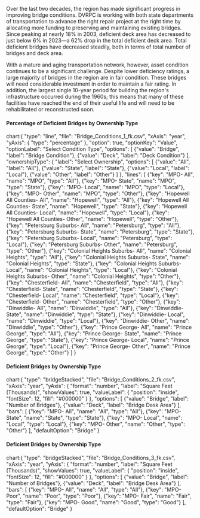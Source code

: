 Over the last two decades, the region has made significant progress in improving bridge conditions. DVRPC is working with both state departments of transportation to advance the right repair project at the right time by allocating more funding to preserving and maintaining existing bridges. Since peaking at nearly 18% in 2003, deficient deck area has decreased to just below 6% in 2023—a 62% drop in the total deficient deck area. Total deficient bridges have decreased steadily, both in terms of total number of bridges and deck area.

With a mature and aging transportation network, however, asset condition continues to be a significant challenge. Despite lower deficiency ratings, a large majority of bridges in the region are in fair condition. These bridges will need considerable investment in order to maintain a fair rating. In addition, the largest single 10-year period for building the region's infrastructure occurred during the 1960s; this means that many of these facilities have reached the end of their useful life and will need to be rehabilitated or reconstructed soon.

#### Percentage of Deficient Bridges by Ownership Type

chart:{
"type": "line",
"file": "Bridge_Conditions_1_fk.csv",
"xAxis": "year",
"yAxis": {
"type": "percentage"
},
"option": true,
"optionKey": "Value",
"optionLabel": "Select Condition Type",
"options": [
{"value": "Bridge", "label": "Bridge Condition"},
{"value": "Deck", "label": "Deck Condition"}
],
"ownershipType": {
"label": "Select Ownership",
"options": [
{"value": "All", "label": "All"},
{"value": "State", "label": "State"},
{"value": "Local", "label": "Local"},
{"value": "Other", "label": "Other"}
]
},
"lines": [
{"key": "MPO- All", "name": "MPO", "type": "All"},
{"key": "MPO- State", "name": "MPO", "type": "State"},
{"key": "MPO- Local", "name": "MPO", "type": "Local"},
{"key": "MPO- Other", "name": "MPO", "type": "Other"},
{"key": "Hopewell All Counties- All", "name": "Hopewell", "type": "All"},
{"key": "Hopewell All Counties- State", "name": "Hopewell", "type": "State"},
{"key": "Hopewell All Counties- Local", "name": "Hopewell", "type": "Local"},
{"key": "Hopewell All Counties- Other", "name": "Hopewell", "type": "Other"},
{"key": "Petersburg Suburbs- All", "name": "Petersburg", "type": "All"},
{"key": "Petersburg Suburbs- State", "name": "Petersburg", "type": "State"},
{"key": "Petersburg Suburbs- Local", "name": "Petersburg", "type": "Local"},
{"key": "Petersburg Suburbs- Other", "name": "Petersburg", "type": "Other"},
{"key": "Colonial Heights Suburbs- All", "name": "Colonial Heights", "type": "All"},
{"key": "Colonial Heights Suburbs- State", "name": "Colonial Heights", "type": "State"},
{"key": "Colonial Heights Suburbs- Local", "name": "Colonial Heights", "type": "Local"},
{"key": "Colonial Heights Suburbs- Other", "name": "Colonial Heights", "type": "Other"},
{"key": "Chesterfield- All", "name": "Chesterfield", "type": "All"},
{"key": "Chesterfield- State", "name": "Chesterfield", "type": "State"},
{"key": "Chesterfield- Local", "name": "Chesterfield", "type": "Local"},
{"key": "Chesterfield- Other", "name": "Chesterfield", "type": "Other"},
{"key": "Dinwiddie- All", "name": "Dinwiddie", "type": "All"},
{"key": "Dinwiddie- State", "name": "Dinwiddie", "type": "State"},
{"key": "Dinwiddie- Local", "name": "Dinwiddie", "type": "Local"},
{"key": "Dinwiddie- Other", "name": "Dinwiddie", "type": "Other"},
{"key": "Prince George- All", "name": "Prince George", "type": "All"},
{"key": "Prince George- State", "name": "Prince George", "type": "State"},
{"key": "Prince George- Local", "name": "Prince George", "type": "Local"},
{"key": "Prince George- Other", "name": "Prince George", "type": "Other"}
]
}

#### Deficient Bridges by Ownership Type

chart:{
"type": "bridgeStacked",
"file": "Bridge_Conditions_2_fk.csv",
"xAxis": "year",
"yAxis": {
"format": "number",
"label": "Square Feet (Thousands)",
"showValues": true,
"valueLabel": {
"position": "inside",
"fontSize": 12,
"fill": "#000000"
}
},
"options": [
{"value": "Bridge", "label": "Number of Bridges"},
{"value": "Deck", "label": "Bridge Desk Area"}
],
"bars": [
{"key": "MPO- All", "name": "All", "type": "All"},
{"key": "MPO- State", "name": "State", "type": "State"},
{"key": "MPO- Local", "name": "Local", "type": "Local"},
{"key": "MPO- Other", "name": "Other", "type": "Other"}
],
"defaultOption": "Bridge"
}

#### Deficient Bridges by Ownership Type

chart:{
"type": "bridgeStacked",
"file": "Bridge_Conditions_3_fk.csv",
"xAxis": "year",
"yAxis": {
"format": "number",
"label": "Square Feet (Thousands)",
"showValues": true,
"valueLabel": {
"position": "inside",
"fontSize": 12,
"fill": "#000000"
}
},
"options": [
{"value": "Bridge", "label": "Number of Bridges"},
{"value": "Deck", "label": "Bridge Desk Area"}
],
"bars": [
{"key": "MPO- All", "name": "All", "type": "All"},
{"key": "MPO- Poor", "name": "Poor", "type": "Poor"},
{"key": "MPO- Fair", "name": "Fair", "type": "Fair"},
{"key": "MPO- Good", "name": "Good", "type": "Good"}
],
"defaultOption": "Bridge"
}
